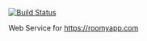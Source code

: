 [![Build Status](https://secure.travis-ci.org/bwghughes/roomyservice.png)](http://travis-ci.org/bwghughes/roomyservice)

Web Service for https://roomyapp.com

